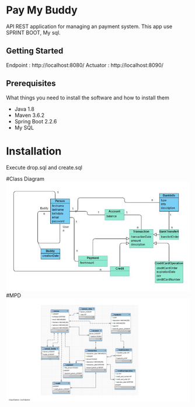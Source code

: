 # Pay My Buddy
API REST application for managing an payment system. 
This app use SPRINT BOOT, My sql.

## Getting Started

Endpoint : http://localhost:8080/
Actuator : http://localhost:8090/

## Prerequisites

What things you need to install the software and how to install them

- Java 1.8
- Maven 3.6.2
- Spring Boot 2.2.6
- My SQL

# Installation
Execute drop.sql and create.sql

#Class Diagram
![ScreenShot](D-Class.jpg)
#MPD
![ScreenShot](MPD.jpg)
